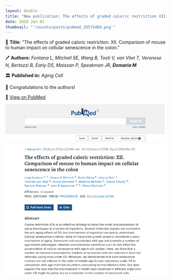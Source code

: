 ```yaml
---
layout: double
title: "New publication: The effects of graded caloric restriction XII Comparison of mouse to human impact on cellular senescence in the colon"
date: 2018 Jun 01
thumbnail: "'/assets/posts/pubmed_29575469.png'"
---
```

📖 <strong>Title:</strong> "The effects of graded caloric restriction: XII. Comparison of mouse to human impact on cellular senescence in the colon."  

🖊️ <strong>Authors:</strong> <em>Fontana L, Mitchell SE, Wang B, Tosti V, van Vliet T, Veronese N, Bertozzi B, Early DS, Maissan P, Speakman JR, <strong>Demaria M</strong></em>  

🏛️ <strong>Published in:</strong> <em>Aging Cell</em>  

🎉 Congratulations to the authors!  

🔗 <a href="https://pubmed.ncbi.nlm.nih.gov/29575469/">View on PubMed</a>  

![Publication Image](/assets/posts/pubmed_29575469.png)
